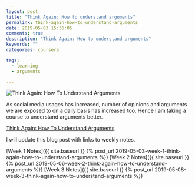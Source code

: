 ```yaml
---
layout: post
title: "Think Again: How to understand arguments"
permalink: think-again-how-to-understand-arguments
date: 2019-05-03 15:36:05
comments: true
description: "Think Again: How to understand arguments"
keywords: ""
categories: coursera

tags:
  - learning
  - arguments

---
```

![Think Again: How To Understand Arguments](/images/think-again.png)

As social media usages has increased, number of opinions and arguments we are exposed to on a daily basis has increased too. Hence I am taking a course to understand arguments better.

[Think Again: How To Understand Arguments](https://www.coursera.org/learn/understanding-arguments/)

I will update this blog post with links to weekly notes.

[Week 1 Notes]({{ site.baseurl }} {% post_url 2019-05-03-week-1-think-again-how-to-understand-arguments %})
[Week 2 Notes]({{ site.baseurl }} {% post_url 2019-05-06-week-2-think-again-how-to-understand-arguments %})
[Week 3 Notes]({{ site.baseurl }} {% post_url 2019-05-08-week-3-think-again-how-to-understand-arguments %})
